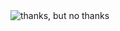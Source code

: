 <img src="http://www.troll.me/images2/grammar-correction-guy/thanks-but-no-thanks.jpg" alt="thanks, but no thanks" />
